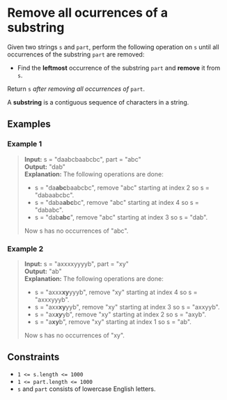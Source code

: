 # Remove all ocurrences of a substring
Given two strings `s` and `part`, perform the following operation on `s` until all occurrences of the substring `part` are removed:

* Find the **leftmost** occurrence of the substring `part` and **remove** it from `s`.

Return `s` *after removing all occurrences of* `part`.

A **substring** is a contiguous sequence of characters in a string.


## Examples
### Example 1
> **Input:** s = "daabcbaabcbc", part = "abc"  
> **Output:** "dab"  
> **Explanation:** The following operations are done:
> - s = "da**abc**baabcbc", remove "abc" starting at index 2 so s = "dabaabcbc".
> - s = "daba**abc**bc", remove "abc" starting at index 4 so s = "dababc".
> - s = "dab**abc**", remove "abc" starting at index 3 so s = "dab".  
>
> Now s has no occurrences of "abc".

### Example 2
> **Input:** s = "axxxxyyyyb", part = "xy"  
> **Output:** "ab"  
> **Explanation:** The following operations are done:
> - s = "axxx**xy**yyyb", remove "xy" starting at index 4 so s = "axxxyyyb".
> - s = "axx**xy**yyb", remove "xy" starting at index 3 so s = "axxyyb".
> - s = "ax***xy***yb", remove "xy" starting at index 2 so s = "axyb".
> - s = "a**xy**b", remove "xy" starting at index 1 so s = "ab".  
>
> Now s has no occurrences of "xy".


## Constraints
- `1 <= s.length <= 1000`
- `1 <= part.length <= 1000`
- `s` and `part` consists of lowercase English letters.